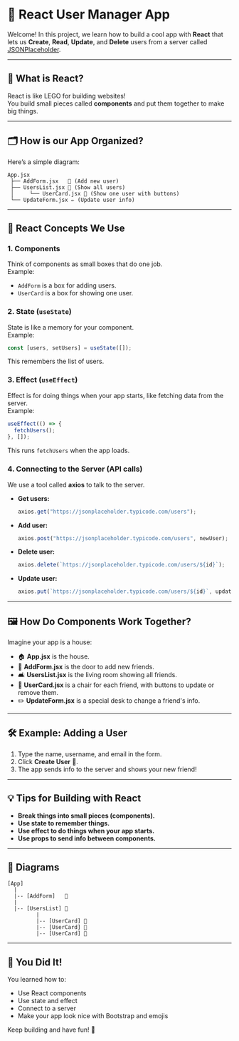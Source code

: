 # 🚀 React User Manager App

Welcome! In this project, we learn how to build a cool app with **React** that lets us **Create**, **Read**, **Update**, and **Delete** users from a server called [JSONPlaceholder](https://jsonplaceholder.typicode.com/).

---

## 🧩 What is React?

React is like LEGO for building websites!  
You build small pieces called **components** and put them together to make big things.

---

## 🗂️ How is our App Organized?

Here’s a simple diagram:

```
App.jsx
 ├── AddForm.jsx   📝 (Add new user)
 ├── UsersList.jsx 👥 (Show all users)
 │     └── UserCard.jsx 🧑 (Show one user with buttons)
 └── UpdateForm.jsx ✏️ (Update user info)
```

---

## 🧠 React Concepts We Use

### 1. **Components**

Think of components as small boxes that do one job.  
Example:

- `AddForm` is a box for adding users.
- `UserCard` is a box for showing one user.

### 2. **State (`useState`)**

State is like a memory for your component.  
Example:

```jsx
const [users, setUsers] = useState([]);
```

This remembers the list of users.

### 3. **Effect (`useEffect`)**

Effect is for doing things when your app starts, like fetching data from the server.  
Example:

```jsx
useEffect(() => {
  fetchUsers();
}, []);
```

This runs `fetchUsers` when the app loads.

### 4. **Connecting to the Server (API calls)**

We use a tool called **axios** to talk to the server.

- **Get users:**
  ```js
  axios.get("https://jsonplaceholder.typicode.com/users");
  ```
- **Add user:**
  ```js
  axios.post("https://jsonplaceholder.typicode.com/users", newUser);
  ```
- **Delete user:**
  ```js
  axios.delete(`https://jsonplaceholder.typicode.com/users/${id}`);
  ```
- **Update user:**
  ```js
  axios.put(`https://jsonplaceholder.typicode.com/users/${id}`, updatedUser);
  ```

---

## 🖼️ How Do Components Work Together?

Imagine your app is a house:

- 🏠 **App.jsx** is the house.
- 🚪 **AddForm.jsx** is the door to add new friends.
- 🛋️ **UsersList.jsx** is the living room showing all friends.
- 🧑 **UserCard.jsx** is a chair for each friend, with buttons to update or remove them.
- ✏️ **UpdateForm.jsx** is a special desk to change a friend's info.

---

## 🛠️ Example: Adding a User

1. Type the name, username, and email in the form.
2. Click **Create User** 🚀.
3. The app sends info to the server and shows your new friend!

---

## 💡 Tips for Building with React

- **Break things into small pieces (components).**
- **Use state to remember things.**
- **Use effect to do things when your app starts.**
- **Use props to send info between components.**

---

## 🎨 Diagrams

```
[App]
  |
  |-- [AddForm]   📝
  |
  |-- [UsersList] 👥
         |
         |-- [UserCard] 🧑
         |-- [UserCard] 🧑
         |-- [UserCard] 🧑
```

---

## 🏁 You Did It!

You learned how to:

- Use React components
- Use state and effect
- Connect to a server
- Make your app look nice with Bootstrap and emojis

Keep building and have fun! 🎉
